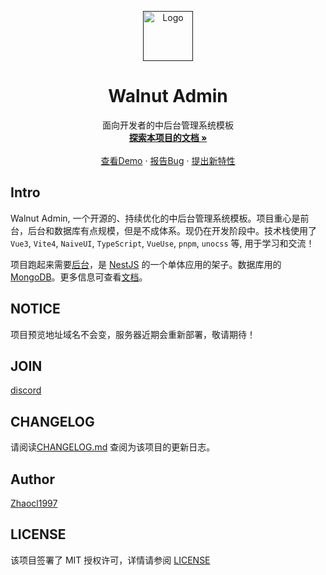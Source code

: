 <!-- PROJECT LOGO -->
<p align="center">
  <a href="">
    <img src="https://github.com/walnut-admin/walnut-admin-client/blob/main/public/logo.png" alt="Logo" width="80" height="80">
  </a>

  <h1 align="center">Walnut Admin</h1>
  <p align="center">
    面向开发者的中后台管理系统模板
    <br />
    <a target="_blank" href="https://walnut-admin-doc.netlify.app/"><strong>探索本项目的文档 »</strong></a>
    <br />
    <br />
    <a target="_blank" href="https://www.walnut-admin.com">查看Demo</a>
    ·
    <a target="_blank" href="https://github.com/walnut-admin/walnut-admin-client/issues">报告Bug</a>
    ·
    <a target="_blank" href="https://github.com/walnut-admin/walnut-admin-client/issues">提出新特性</a>
  </p>

</p>

## Intro

Walnut Admin, 一个开源的、持续优化的中后台管理系统模板。项目重心是前台，后台和数据库有点规模，但是不成体系。现仍在开发阶段中。技术栈使用了 `Vue3`, `Vite4`, `NaiveUI`, `TypeScript`, `VueUse`, `pnpm`, `unocss` 等, 用于学习和交流！

项目跑起来需要[后台][walnut-admin-server]，是 [NestJS][nestjs-url] 的一个单体应用的架子。数据库用的 [MongoDB](https://www.mongodb.com/)。更多信息可查看[文档][walnut-admin-doc]。

## NOTICE

项目预览地址域名不会变，服务器近期会重新部署，敬请期待！

## JOIN

[discord](https://discord.gg/kfVuasVXs2)

## CHANGELOG

请阅读[CHANGELOG.md](./CHANGELOG.md) 查阅为该项目的更新日志。

## Author

[Zhaocl1997][author-url]

## LICENSE

该项目签署了 MIT 授权许可，详情请参阅 [LICENSE][license-url]

<!-- links -->

[author-url]: https://github.com/Zhaocl1997
[walnut-admin-client]: https://github.com/walnut-admin/walnut-admin-client
[walnut-admin-server]: https://github.com/walnut-admin/walnut-admin-server
[walnut-admin-doc]: https://walnut-admin-doc.netlify.app/
[license-url]: https://github.com/walnut-admin/walnut-admin-client/blob/main/LICENSE
[nestjs-url]: https://docs.nestjs.com/
